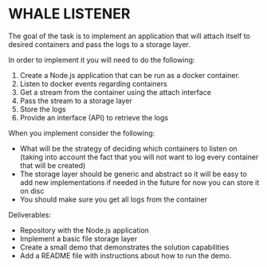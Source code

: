 # WHALE LISTENER

The goal of the task is to implement an application that will attach itself to desired containers and pass the logs to a storage layer.

In order to implement it you will need to do the following:
1. Create a Node.js application that can be run as a docker container.
2. Listen to docker events regarding containers
3. Get a stream from the container using the attach interface
4. Pass the stream to a storage layer
5. Store the logs
6. Provide an interface (API) to retrieve the logs

When you implement consider the following:
* What will be the strategy of deciding which containers to listen on (taking into account the fact that you will not want to log every container that will be created)
* The storage layer should be generic and abstract so it will be easy to add new implementations if needed in the future for now you can store it on disc
* You should make sure you get all logs from the container

Deliverables:
* Repository with the Node.js application
* Implement a basic file storage layer
* Create a small demo that demonstrates the solution capabilities
* Add a README file with instructions about how to run the demo.